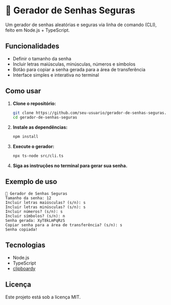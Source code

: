 # 🔐 Gerador de Senhas Seguras

Um gerador de senhas aleatórias e seguras via linha de comando (CLI), feito em Node.js + TypeScript.

## Funcionalidades

- Definir o tamanho da senha
- Incluir letras maiúsculas, minúsculas, números e símbolos
- Botão para copiar a senha gerada para a área de transferência
- Interface simples e interativa no terminal

## Como usar

1. **Clone o repositório:**
   ```sh
   git clone https://github.com/seu-usuario/gerador-de-senhas-seguras.git
   cd gerador-de-senhas-seguras
   ```

2. **Instale as dependências:**
   ```sh
   npm install
   ```

3. **Execute o gerador:**
   ```sh
   npx ts-node src/cli.ts
   ```

4. **Siga as instruções no terminal para gerar sua senha.**

## Exemplo de uso

```
🔐 Gerador de Senhas Seguras
Tamanho da senha: 12
Incluir letras maiúsculas? (s/n): s
Incluir letras minúsculas? (s/n): s
Incluir números? (s/n): s
Incluir símbolos? (s/n): n
Senha gerada: XyT8kLmPqRzS
Copiar senha para a área de transferência? (s/n): s
Senha copiada!
```

## Tecnologias

- Node.js
- TypeScript
- [clipboardy](https://www.npmjs.com/package/clipboardy)

## Licença

Este projeto está sob a licença MIT.
